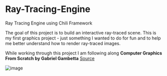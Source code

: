# Ray-Tracing-Engine
Ray Tracing Engine using Chili Framework

The goal of this project is to build an interactive ray-traced scene. This is my first graphics project - just something I wanted to do for fun and to help me 
better understand how to render ray-traced images.

While working through this project I am following along **__Computer Graphics From Scratch by Gabriel Gambetta__** [Source](https://gabrielgambetta.com/computer-graphics-from-scratch/)

![image](https://user-images.githubusercontent.com/49953451/196012381-e34a7af3-6988-430f-8af3-9bbabfd8212e.png)
